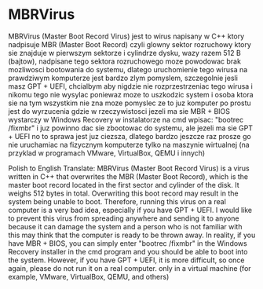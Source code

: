# MBRVirus

MBRVirus (Master Boot Record Virus) jest to wirus napisany w C++ ktory nadpisuje MBR (Master Boot Record) czyli glowny sektor rozruchowy ktory sie znajduje w pierwszym sektorze i cylindrze dysku, wazy razem 512 B (bajtow), nadpisane tego sektora rozruchowego moze powodowac brak mozliwosci bootowania do systemu, dlatego uruchomienie tego wirusa na prawdziwym komputerze jest bardzo zlym pomyslem, szczegolnie jesli masz GPT + UEFI, chcialbym aby nigdzie nie rozprzestrzeniac tego wirusa i nikomu tego nie wysylac poniewaz moze to uszkodzic system i osoba ktora sie na tym wszystkim nie zna moze pomyslec ze to juz komputer po prostu jest do wyrzucenia gdzie w rzeczywistosci jezeli ma sie MBR + BIOS wystarczy w Windows Recovery w instalatorze na cmd wpisac:
"bootrec /fixmbr" i juz powinno dac sie zbootowac do systemu, ale jezeli ma sie GPT + UEFI no to sprawa jest juz ciezsza, dlatego bardzo jeszcze raz prosze go nie uruchamiac na fizycznym komputerze tylko na maszynie wirtualnej (na przyklad w programach VMware, VirtualBox, QEMU i innych)

Polish to English Translate:
MBRVirus (Master Boot Record Virus) is a virus written in C++ that overwrites the MBR (Master Boot Record), which is the master boot record located in the first sector and cylinder of the disk. It weighs 512 bytes in total. Overwriting this boot record may result in the system being unable to boot. Therefore, running this virus on a real computer is a very bad idea, especially if you have GPT + UEFI. I would like to prevent this virus from spreading anywhere and sending it to anyone because it can damage the system and a person who is not familiar with this may think that the computer is ready to be thrown away. In reality, if you have MBR + BIOS, you can simply enter "bootrec /fixmbr" in the Windows Recovery installer in the cmd program and you should be able to boot into the system. However, if you have GPT + UEFI, it is more difficult, so once again, please do not run it on a real computer. only in a virtual machine (for example, VMware, VirtualBox, QEMU, and others)
